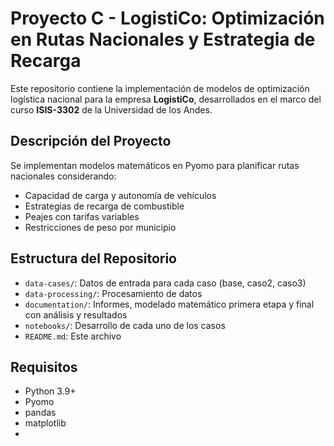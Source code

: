 # Proyecto C - LogistiCo: Optimización en Rutas Nacionales y Estrategia de Recarga

Este repositorio contiene la implementación de modelos de optimización logística nacional para la empresa **LogistiCo**, desarrollados en el marco del curso **ISIS-3302** de la Universidad de los Andes.

## Descripción del Proyecto

Se implementan modelos matemáticos en Pyomo para planificar rutas nacionales considerando:
- Capacidad de carga y autonomía de vehículos
- Estrategias de recarga de combustible
- Peajes con tarifas variables
- Restricciones de peso por municipio

## Estructura del Repositorio

- `data-cases/`: Datos de entrada para cada caso (base, caso2, caso3)
- `data-processing/`: Procesamiento de datos
- `documentation/`: Informes, modelado matemático primera etapa y final con análisis y resultados
- `notebooks/`: Desarrollo de cada uno de los casos
- `README.md`: Este archivo

## Requisitos

- Python 3.9+
- Pyomo
- pandas
- matplotlib
- 

